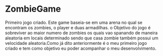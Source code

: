 # ZombieGame
Primeiro jogo criado. Este game baseia-se em uma arena no qual se encontram os zombies, o player e duas armadilhas. o Objetivo do jogo é sobreviver ao maior numero de zombies os quais vao spanando de maneira aleatoria em locais determinado sendo que casa zombie também possui um velocidade aleatoria.Como já dito anteriormente é o meu primeiro jogo criado e tem como objetivo eu poder acompanhar o meu desenvolvimento.
